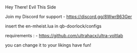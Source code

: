 Hey There! Evil This Side

Join my Discord for support - 
https://discord.gg/8WwrB63Ger

insert the en-mheist.lua in qb-doorlock/configs

requirements : -
https://github.com/ultrahacx/ultra-voltlab

you can change it to your likings have fun!